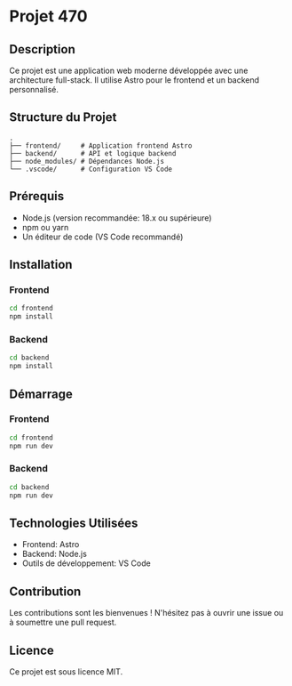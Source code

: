 # Projet 470

## Description
Ce projet est une application web moderne développée avec une architecture full-stack. Il utilise Astro pour le frontend et un backend personnalisé.

## Structure du Projet
```
.
├── frontend/     # Application frontend Astro
├── backend/      # API et logique backend
├── node_modules/ # Dépendances Node.js
└── .vscode/      # Configuration VS Code
```

## Prérequis
- Node.js (version recommandée: 18.x ou supérieure)
- npm ou yarn
- Un éditeur de code (VS Code recommandé)

## Installation

### Frontend
```bash
cd frontend
npm install
```

### Backend
```bash
cd backend
npm install
```

## Démarrage

### Frontend
```bash
cd frontend
npm run dev
```

### Backend
```bash
cd backend
npm run dev
```

## Technologies Utilisées
- Frontend: Astro
- Backend: Node.js
- Outils de développement: VS Code

## Contribution
Les contributions sont les bienvenues ! N'hésitez pas à ouvrir une issue ou à soumettre une pull request.

## Licence
Ce projet est sous licence MIT. 